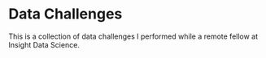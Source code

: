 # Data Challenges

This is a collection of data challenges I performed while a remote fellow at Insight Data Science. 
